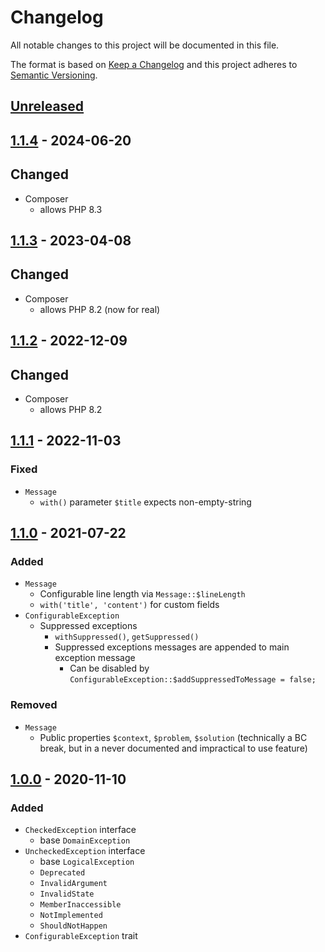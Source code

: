 # Changelog

All notable changes to this project will be documented in this file.

The format is based on [Keep a Changelog](http://keepachangelog.com/en/1.0.0/)
and this project adheres to [Semantic Versioning](http://semver.org/spec/v2.0.0.html).

## [Unreleased](https://github.com/orisai/exceptions/compare/1.1.4...v1.x)

## [1.1.4](https://github.com/orisai/exceptions/compare/1.1.3...1.1.4) - 2024-06-20

## Changed

- Composer
	- allows PHP 8.3

## [1.1.3](https://github.com/orisai/exceptions/compare/1.1.2...1.1.3) - 2023-04-08

## Changed

- Composer
	- allows PHP 8.2 (now for real)

## [1.1.2](https://github.com/orisai/exceptions/compare/1.1.1...1.1.2) - 2022-12-09

## Changed

- Composer
	- allows PHP 8.2

## [1.1.1](https://github.com/orisai/exceptions/compare/1.1.0...1.1.1) - 2022-11-03

### Fixed

- `Message`
  - `with()` parameter `$title` expects non-empty-string

## [1.1.0](https://github.com/orisai/exceptions/compare/1.0.0...1.1.0) - 2021-07-22

### Added

- `Message`
	- Configurable line length via `Message::$lineLength`
	- `with('title', 'content')` for custom fields
- `ConfigurableException`
	- Suppressed exceptions
		- `withSuppressed()`, `getSuppressed()`
		- Suppressed exceptions messages are appended to main exception message
			- Can be disabled by `ConfigurableException::$addSuppressedToMessage = false;`

### Removed

- `Message`
	- Public properties `$context`, `$problem`, `$solution`
	  (technically a BC break, but in a never documented and impractical to use feature)

## [1.0.0](https://github.com/orisai/exceptions/releases/tag/1.0.0) - 2020-11-10

### Added

- `CheckedException` interface
  - base `DomainException`
- `UncheckedException` interface
  - base `LogicalException`
  - `Deprecated`
  - `InvalidArgument`
  - `InvalidState`
  - `MemberInaccessible`
  - `NotImplemented`
  - `ShouldNotHappen`
- `ConfigurableException` trait
